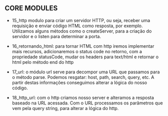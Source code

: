 ## CORE MODULES

- 15_http modulo para criar um servidor HTTP, ou seja, receber uma requisição e enviar código HTML como resposta, por exemplo. Utilizamos alguns métodos como o createServer, para a criação do servidor e o listen para determinar a porta.

- 16_retornando_html: para tornar HTML com http iremos implementar mais recursos, adicionaremos o status code no retorno, com a propriedade statusCode, mudar os headers para text/html e retornar o html pelo método end do http

- 17_url: o módulo url serve para decompor uma URL que passamos para o método parse. Podemos resgatar: host, path, search, query, etc. A partir destas informações conseguimos alterar a lógica do nosso código.

- 18_http_url: com o http criamos nosso server e alteramos a resposta baseado na URL acessada. Com o URL processamos os parâmetros que vem pela query string, para alterar a lógica do http.
